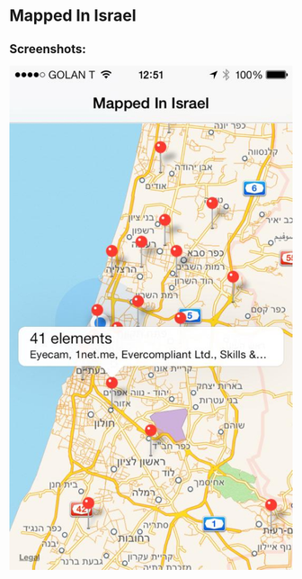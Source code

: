 Mapped In Israel
================

## Screenshots:
![Screenshots](mappedinisrael11.jpg "Screenshots")
